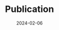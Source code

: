 ---
layout: post
category: print
title: 'Publication'
date: 2024-02-06
description: '<u>Yuko Nakagi†</u>, Takuya Matsuyama†, Naoko Koide-Majima, Hiroto Yamaguchi, Rieko Kubo, Shinji Nishimoto*‡, Yu Takagi*‡<br /><b><a href="https://www.biorxiv.org/content/10.1101/2024.02.06.579077v1">Unveiling Multi-level and Multi-modal Semantic Representations in the Human Brain using Large Language Models</a></b><br /><i>EMNLP</i>, 2024<br /><br />'
github_url: 
img_url: 
---